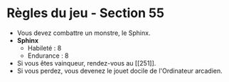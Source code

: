 # Règles du jeu - Section 55

- Vous devez combattre un monstre, le Sphinx.
- **Sphinx**  
  - Habileté : 8  
  - Endurance : 8  
- Si vous êtes vainqueur, rendez-vous au [[251]].
- Si vous perdez, vous devenez le jouet docile de l'Ordinateur arcadien.